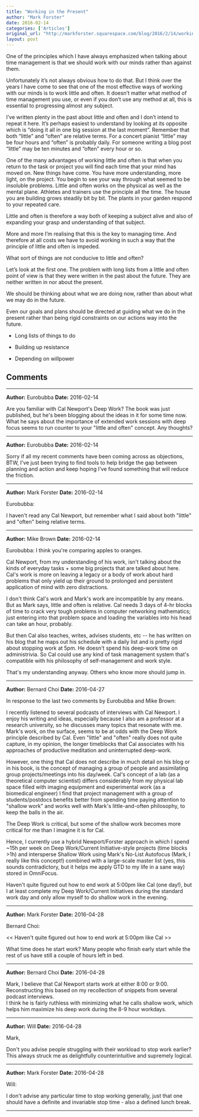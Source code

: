 ```yaml
---
title: "Working in the Present"
author: "Mark Forster"
date: 2016-02-14
categories: ['Articles']
original_url: "http://markforster.squarespace.com/blog/2016/2/14/working-in-the-present.html"
layout: post
---
```


One of the principles which I have always emphasized when talking about time management is that we should work with our minds rather than against them.

Unfortunately it’s not always obvious how to do that. But I think over the years I have come to see that one of the most effective ways of working with our minds is to work little and often. It doesn’t matter what method of time management you use, or even if you don’t use any method at all, this is essential to progressing almost any subject.

I’ve written plenty in the past about little and often and I don’t intend to repeat it here. It’s perhaps easiest to understand by looking at its opposite which is “doing it all in one big session at the last moment”. Remember that both “little” and “often” are relative terms. For a concert pianist “little” may be four hours and “often” is probably daily. For someone writing a blog post “little” may be ten minutes and “often” every hour or so.

One of the many advantages of working little and often is that when you return to the task or project you will find each time that your mind has moved on. New things have come. You have more understanding, more light, on the project. You begin to see your way through what seemed to be insoluble problems. Little and often works on the physical as well as the mental plane. Athletes and trainers use the principle all the time. The house you are building grows steadily bit by bit. The plants in your garden respond to your repeated care.

Little and often is therefore a way both of keeping a subject alive and also of expanding your grasp and understanding of that subject.

More and more I’m realising that this is the key to managing time. And therefore at all costs we have to avoid working in such a way that the principle of little and often is impeded.

What sort of things are not conducive to little and often?

Let’s look at the first one. The problem with long lists from a little and often point of view is that they were written in the past about the future. They are neither written in nor about the present.

We should be thinking about what we are doing now, rather than about what we may do in the future.

Even our goals and plans should be directed at guiding what we do in the present rather than being rigid constraints on our actions way into the future.

- Long lists of things to do

- Building up resistance

- Depending on willpower


## Comments

---

**Author:** Eurobubba
**Date:** 2016-02-14

Are you familiar with Cal Newport's Deep Work? The book was just published, but he's been blogging about the ideas in it for some time now. What he says about the importance of extended work sessions with deep focus seems to run counter to your "little and often" concept. Any thoughts?

---

**Author:** Eurobubba
**Date:** 2016-02-14

Sorry if all my recent comments have been coming across as objections, BTW, I've just been trying to find tools to help bridge the gap between planning and action and keep hoping I've found something that will reduce the friction.

---

**Author:** Mark Forster
**Date:** 2016-02-14

Eurobubba:  
  
I haven't read any Cal Newport, but remember what I said about both "little" and "often" being relative terms.

---

**Author:** Mike Brown
**Date:** 2016-02-14

Eurobubba: I think you're comparing apples to oranges.  
  
Cal Newport, from my understanding of his work, isn't talking about the kinds of everyday tasks + some big projects that are talked about here. Cal's work is more on leaving a legacy or a body of work about hard problems that only yield up their ground to prolonged and persistent application of mind with zero distractions.   
  
I don't think Cal's work and Mark's work are incompatible by any means. But as Mark says, little and often is relative. Cal needs 3 days of 4-hr blocks of time to crack very tough problems in computer networking mathematics; just entering into that problem space and loading the variables into his head can take an hour, probably.   
  
But then Cal also teaches, writes, advises students, etc -- he has written on his blog that he maps out his schedule with a daily list and is pretty rigid about stopping work at 5pm. He doesn't spend his deep-work time on administrivia. So Cal could use any kind of task management system that's compatible with his philosophy of self-management and work style.  
  
That's my understanding anyway. Others who know more should jump in.

---

**Author:** Bernard Choi
**Date:** 2016-04-27

In response to the last two comments by Eurobubba and Mike Brown:  
  
I recently listened to several podcasts of interviews with Cal Newport. I enjoy his writing and ideas, especially because I also am a professor at a research university, so he discusses many topics that resonate with me. Mark's work, on the surface, seems to be at odds with the Deep Work principle described by Cal. Even "little" and "often" really does not quite capture, in my opinion, the longer timeblocks that Cal associates with his approaches of productive meditation and uninterrupted deep-work.  
  
However, one thing that Cal does not describe in much detail on his blog or in his book, is the concept of managing a group of people and assimilating group projects/meetings into his day/week. Cal's concept of a lab (as a theoretical computer scientist) differs considerably from my physical lab space filled with imaging equipment and experimental work (as a biomedical engineer) I find that project management with a group of students/postdocs benefits better from spending time paying attention to "shallow work" and works well with Mark's little-and-often philosophy, to keep the balls in the air.  
  
The Deep Work is critical, but some of the shallow work becomes more critical for me than I imagine it is for Cal.  
  
Hence, I currently use a hybrid Newport/Forster approach in which I spend ~15h per week on Deep Work/Current Initiative-style projects (time blocks >1h) and intersperse Shallow Work using Mark's No-List Autofocus (Mark, I really like this concept!) combined with a large-scale master list (yes, this sounds contradictory, but it helps me apply GTD to my life in a sane way) stored in OmniFocus.  
  
Haven't quite figured out how to end work at 5:00pm like Cal (one day!), but I at least complete my Deep Work/Current Initiatives during the standard work day and only allow myself to do shallow work in the evening.

---

**Author:** Mark Forster
**Date:** 2016-04-28

Bernard Choi:  
  
<< Haven't quite figured out how to end work at 5:00pm like Cal >>  
  
What time does he start work? Many people who finish early start while the rest of us have still a couple of hours left in bed.

---

**Author:** Bernard Choi
**Date:** 2016-04-28

Mark, I believe that Cal Newport starts work at either 8:00 or 9:00.  
Reconstructing this based on my recollection of snippets from several podcast interviews.  
I think he is fairly ruthless with minimizing what he calls shallow work, which helps him maximize his deep work during the 8-9 hour workdays.

---

**Author:** Will
**Date:** 2016-04-28

Mark,   
  
Don't you advise people struggling with their workload to stop work earlier? This always struck me as delightfully counterintuitive and supremely logical.

---

**Author:** Mark Forster
**Date:** 2016-04-28

Will:  
  
I don't advise any particular time to stop working generally, just that one should have a definite and invariable stop time - also a defined lunch break.

---
